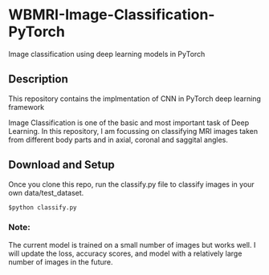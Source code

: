# WBMRI-Image-Classification-PyTorch
Image classification using deep learning models in PyTorch

## Description
This repository contains the implmentation of CNN in PyTorch deep learning framework

Image Classification is one of the basic and most important task of Deep Learning. In this repository, I am focussing on classifying MRI images taken from different body parts and in axial, coronal and saggital angles.

## Download and Setup
Once you clone this repo, run the classify.py file to classify images in your own data/test_dataset.  

`$python classify.py`

### Note:
The current model is trained on a small number of images but works well. I will update the loss, accuracy scores, and model with a relatively large number of images in the future.  
